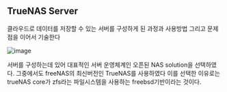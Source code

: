 ## TrueNAS Server

클라우드로 데이터를 저장할 수 있는 서버를 구성하게 된 과정과 사용방법 그리고 문제점을 이어서 기술한다

![image](https://user-images.githubusercontent.com/65720894/131797453-c315c019-ec63-409b-9328-6874b17cc048.png)

서버를 구성하는데 있어 대표적인 서버 운영체계인 오픈된 NAS solution을 선택하였다. 그중에서도 freeNAS의 최신버전인 TrueNAS를 사용하였다 
이를 선택한 이유로는 trueNAS core가 zfs라는 파일시스템을 사용하는 freebsd기반이라는 것이다.








